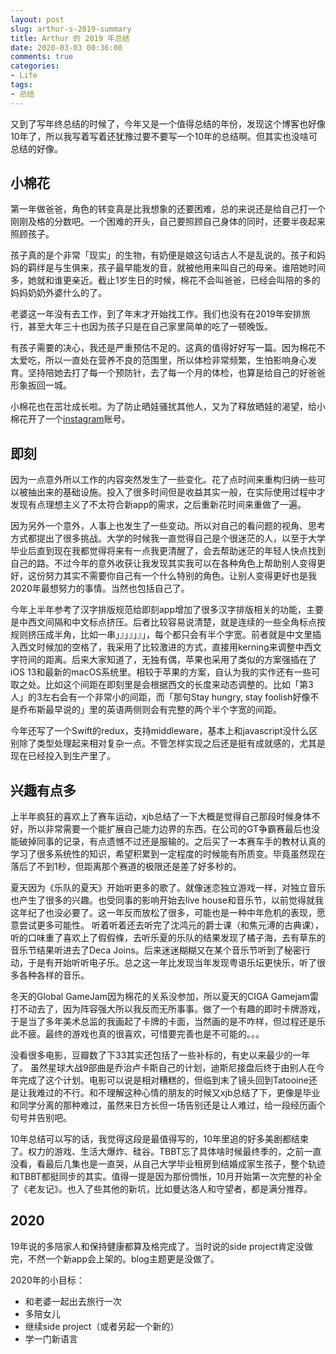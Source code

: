```yaml
---
layout: post
slug: arthur-s-2019-summary
title: Arthur 的 2019 年总结
date: 2020-03-03 00:36:00
comments: true
categories:
- Life
tags:
- 总结
---
```


又到了写年终总结的时候了，今年又是一个值得总结的年份，发现这个博客也好像10年了，所以我写着写着还犹豫过要不要写一个10年的总结啊。但其实也没啥可总结的好像。

## 小棉花

第一年做爸爸，角色的转变真是比我想象的还要困难，总的来说还是给自己打一个刚刚及格的分数吧。一个困难的开头，自己要照顾自己身体的同时，还要半夜起来照顾孩子。

孩子真的是个非常「现实」的生物，有奶便是娘这句话古人不是乱说的。孩子和妈妈的羁绊是与生俱来，孩子最早能发的音，就被他用来叫自己的母亲。谁陪她时间多，她就和谁更亲近。截止1岁生日的时候，棉花不会叫爸爸，已经会叫陪的多的妈妈奶奶外婆什么的了。

老婆这一年没有去工作，到了年末才开始找工作。我们也没有在2019年安排旅行，甚至大年三十也因为孩子只是在自己家里简单的吃了一顿晚饭。

有孩子需要的决心，我还是严重预估不足的。这真的值得好好写一篇。因为棉花不太爱吃，所以一直处在营养不良的范围里，所以体检非常频繁，生怕影响身心发育。坚持陪她去打了每一个预防针，去了每一个月的体检，也算是给自己的好爸爸形象扳回一城。

小棉花也在茁壮成长啦。为了防止晒娃骚扰其他人，又为了释放晒娃的渴望，给小棉花开了一个[instagram](https://www.instagram.com/xmh_yr/)账号。


## 即刻

因为一点意外所以工作的内容突然发生了一些变化。花了点时间来重构归纳一些可以被抽出来的基础设施。投入了很多时间但是收益其实一般，在实际使用过程中才发现有点理想主义了不太符合新app的需求，之后重新花时间来重做了一遍。

因为另外一个意外，人事上也发生了一些变动。所以对自己的看问题的视角、思考方式都提出了很多挑战。大学的时候我一直觉得自己是个很迷茫的人，以至于大学毕业后直到现在我都觉得将来有一点我更清醒了，会去帮助迷茫的年轻人快点找到自己的路。不过今年的意外收获让我发现其实我可以在各种角色上帮助别人变得更好，这份努力其实不需要你自己有一个什么特别的角色。让别人变得更好也是我2020年最想努力的事情。当然也包括自己了。

今年上半年参考了汉字排版规范给即刻app增加了很多汉字排版相关的功能，主要是中西文间隔和中文标点挤压。后者比较容易说清楚，就是连续的一些全角标点按规则挤压成半角，比如一串」』」』」』」，每个都只会有半个字宽。前者就是中文里插入西文时候加的空格了，我采用了比较激进的方式，直接用kerning来调整中西文字符间的距离。后来大家知道了，无独有偶，苹果也采用了类似的方案强插在了iOS 13和最新的macOS系统里。相较于苹果的方案，自认为我的实作还有一些可取之处。比如这个间距在即刻里是会根据西文的长度来动态调整的。比如「第3人」的3左右会有一个非常小的间距，而「那句Stay hungry, stay foolish好像不是乔布斯最早说的」里的英语两侧则会有完整的两个半个字宽的间距。

今年还写了一个Swift的redux，支持middleware，基本上和javascript没什么区别除了类型处理起来相对复杂一点。不管怎样实现之后还是挺有成就感的，尤其是现在已经投入到生产里了。


## 兴趣有点多

上半年疯狂的喜欢上了赛车运动，xjb总结了一下大概是觉得自己那段时候身体不好，所以非常需要一个能扩展自己能力边界的东西。在公司的GT争霸赛最后也没能破掉同事的记录，有点遗憾不过还是服输的。之后买了一本赛车手的教材认真的学习了很多系统性的知识，希望积累到一定程度的时候能有所质变。毕竟虽然现在落后了不到1秒，但距离那个赛道的极限还是差了好多秒的。

夏天因为《乐队的夏天》开始听更多的歌了。就像迷恋独立游戏一样，对独立音乐也产生了很多的兴趣。也受同事的影响开始去live house和音乐节，以前觉得就我这年纪了也没必要了。这一年反而放松了很多，可能也是一种中年危机的表现，愿意尝试更多可能性。
听着听着还去听完了沈鸿元的爵士课（和焦元溥的古典课），听的口味重了喜欢上了假假條，去听乐夏的乐队的结果发现了橘子海，去有草东的音乐节结果听进去了Deca Joins。后来迷迷糊糊又在某个音乐节听到了秘密行动，于是有开始听听电子乐。总之这一年比发现当年发现粤语乐坛更快乐，听了很多各种各样的音乐。

冬天的Global GameJam因为棉花的关系没参加，所以夏天的CIGA Gamejam雷打不动去了，因为阵容强大所以我反而无所事事。做了一个有趣的即时卡牌游戏，于是当了多年美术总监的我画起了卡牌的卡面，当然画的是不咋样，但过程还是乐此不疲。最终的游戏也真的很喜欢，可惜要完善也是不可能的。。。

没看很多电影，豆瓣数了下33其实还包括了一些补标的，有史以来最少的一年了。
虽然星球大战9部曲是乔治卢卡斯自己的计划，迪斯尼接盘后终于由别人在今年完成了这个计划。电影可以说是相对糟糕的，但临到末了镜头回到Tatooine还是让我难过的不行。和不理解这种心情的朋友的时候又xjb总结了下，更像是毕业和同学分离的那种难过，虽然来日方长但一场告别还是让人难过，给一段经历画个句号并告别吧。

10年总结可以写的话，我觉得这段是最值得写的，10年里追的好多美剧都结束了。权力的游戏、生活大爆炸、硅谷。TBBT忘了具体啥时候最终季的，之前一直没看，看最后几集也是一直哭，从自己大学毕业租房到结婚成家生孩子，整个轨迹和TBBT都挺同步的其实。值得一提是因为那份惆怅，10月开始第一次完整的补全了《老友记》。也入了些其他的新坑，比如曼达洛人和守望者，都是满分推荐。


## 2020

19年说的多陪家人和保持健康都算及格完成了。当时说的side project肯定没做完，不然一个新app会上架的。blog主题更是没做了。

2020年的小目标：

- 和老婆一起出去旅行一次
- 多陪女儿
- 继续side project（或者另起一个新的）
- 学一门新语言


